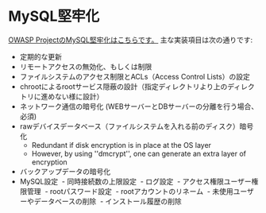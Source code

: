 # MySQL堅牢化

[OWASP ProjectのMySQL堅牢化はこちらです。](https://www.owasp.org/index.php/OWASP_Backend_Security_Project_MySQL_Hardening)
主な実装項目は次の通りです:

- 定期的な更新
- リモートアクセスの無効化、もしくは制限
- ファイルシステムのアクセス制限とACLs（Access Control Lists）の設定
- chrootによるrootサービス隠蔽の設計（指定ディレクトリより上のディレクトリに進めない様に設計）
- ネットワーク通信の暗号化 (WEBサーバーとDBサーバーの分離を行う場合、必須)
- rawデバイスデータベース（ファイルシステムを入れる前のディスク）暗号化
  - Redundant if disk encryption is in place at the OS layer
  - However, by using ''dmcrypt'', one can generate an extra layer of encryption
- バックアップデータの暗号化
- MySQL設定
  - 同時接続数の上限設定
  - ログ設定
  - アクセス権限ユーザー権限管理
  - rootパスワード設定
  - rootアカウントのリネーム
  - 未使用ユーザーやデータベースの削除
  - インストール履歴の削除
